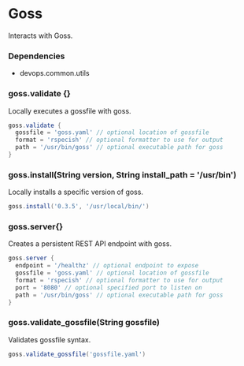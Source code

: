 # Goss

Interacts with Goss.

### Dependencies

- devops.common.utils

### goss.validate {}
Locally executes a gossfile with goss.

```groovy
goss.validate {
  gossfile = 'goss.yaml' // optional location of gossfile
  format = 'rspecish' // optional formatter to use for output
  path = '/usr/bin/goss' // optional executable path for goss
}
```

### goss.install(String version, String install_path = '/usr/bin')
Locally installs a specific version of goss.

```groovy
goss.install('0.3.5', '/usr/local/bin/')
```

### goss.server{}
Creates a persistent REST API endpoint with goss.

```groovy
goss.server {
  endpoint = '/healthz' // optional endpoint to expose
  gossfile = 'goss.yaml' // optional location of gossfile
  format = 'rspecish' // optional formatter to use for output
  port = '8080' // optional specified port to listen on
  path = '/usr/bin/goss' // optional executable path for goss
}
```

### goss.validate_gossfile(String gossfile)
Validates gossfile syntax.

```groovy
goss.validate_gossfile('gossfile.yaml')
```
